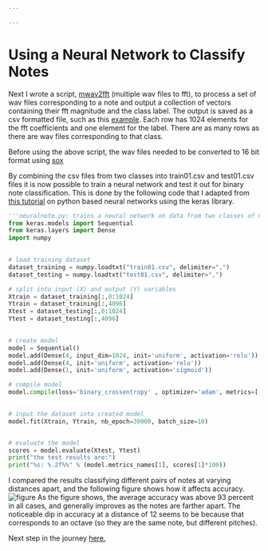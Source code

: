 ```yaml
---

---
```


Using a Neural Network to Classify Notes
=====

Next I wrote a script, [mwav2fft](https://github.com/shri-k/music-analysis/blob/master/src/mwav2fft.py) (multiple wav files to fft), to process a set of wav files corresponding to a note and output a collection of vectors containing their fft magnitude and the class label. The output is saved as a csv formatted file, such as this [example](https://github.com/shri-k/music-analysis/blob/master/src/class35.csv). Each row has 1024 elements for the fft coefficients and one element for the label. There are as many rows as there are wav files corresponding to that class.

Before using the above script, the wav files needed to be converted to 16 bit format using [sox](http://sox.sourceforge.net/)


By combining the csv files from two classes into train01.csv and test01.csv files it is now possible to train a neural network and test it out for binary note classification. This is done by the following code that I adapted from [this tutorial](https://machinelearningmastery.com/tutorial-first-neural-network-python-keras/) on python based neural networks using the keras library.
```python
'''neuralnote.py: trains a neural network on data from two classes of notes and evaluates its accuracy'''
from keras.models import Sequential
from keras.layers import Dense
import numpy

                
# load training dataset
dataset_training = numpy.loadtxt("train01.csv", delimiter=",")
dataset_testing = numpy.loadtxt("test01.csv", delimiter=",")                

# split into input (X) and output (Y) variables
Xtrain = dataset_training[:,0:1024]
Ytrain = dataset_training[:,4096]
Xtest = dataset_testing[:,0:1024]
Ytest = dataset_testing[:,4096]
                

# create model
model = Sequential()
model.add(Dense(4, input_dim=1024, init='uniform', activation='relu'))
model.add(Dense(4, init='uniform', activation='relu'))
model.add(Dense(1, init='uniform', activation='sigmoid'))

# compile model
model.compile(loss='binary_crossentropy' , optimizer='adam', metrics=['accuracy'])
                

# input the dataset into created model
model.fit(Xtrain, Ytrain, nb_epoch=30000, batch_size=10)


# evaluate the model
scores = model.evaluate(Xtest, Ytest)
print("the test results are:")
print("%s: %.2f%%" % (model.metrics_names[1], scores[1]*100))
```
I compared the results classifying different pairs of notes at varying distances apart, and the following figure shows how it affects accuracy. ![figure](https://raw.githubusercontent.com/shri-k/music-analysis/master/the-journey/images/noteclassificationresults1.png) 
As the figure shows, the average accuracy was above 93 percent in all cases, and generally improves as the notes are farther apart. The noticeable dip in accuracy at a distance of 12 seems to be because that corresponds to an octave (so they are the same note, but different pitches).


Next step in the journey [here.]()
